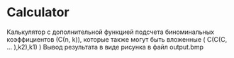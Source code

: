 # Calculator

Калькулятор с дополнительной функцией подсчета биноминальных коэффициентов (С(n, k)), которые также могут быть вложенные ( C(C(C, … ),k2),k1) )
Вывод результата в виде рисунка в файл output.bmp
